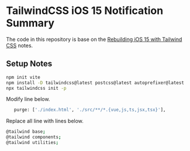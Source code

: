 # TailwindCSS iOS 15 Notification Summary

The code in this repository is base on the
[Rebuilding iOS 15 with Tailwind CSS](https://youtu.be/eSzNNYk7nVU)
notes.

## Setup Notes

```bash
npm init vite
npm install -D tailwindcss@latest postcss@latest autoprefixer@latest
npx tailwindcss init -p

```

Modify line below.

```bash title="tailwind.config.js"
   purge: ['./index.html', './src/**/*.{vue,js,ts,jsx,tsx}'],
```

Replace all line with lines below.

```bash title="style.css"
@tailwind base;
@tailwind components;
@tailwind utilities;
```
